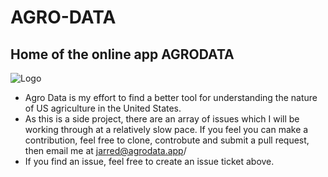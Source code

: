 # AGRO-DATA
## Home of the online app AGRODATA
![Logo]("/assets/logo-transparent-green.png")

* Agro Data is my effort to find a better tool for understanding the nature of US agriculture in the United States. 
* As this is a side project, there are an array of issues which I will be working through at a relatively slow pace. If you feel you can make a contribution, feel free to clone, controbute and submit a pull request, then email me at jarred@agrodata.app/ 
* If you find an issue, feel free to create an issue ticket above.


